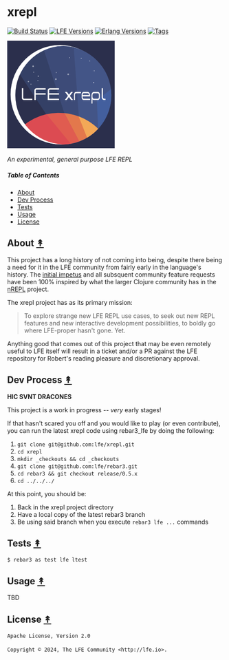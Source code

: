 # xrepl

[![Build Status][gh-actions-badge]][gh-actions]
[![LFE Versions][lfe-badge]][lfe]
[![Erlang Versions][erlang-badge]][version]
[![Tags][github-tags-badge]][github-tags]

[![Project Logo][logo]][logo-large]

*An experimental, general purpose LFE REPL*

##### Table of Contents

* [About](#about-)
* [Dev Process](#dev-process-)
* [Tests](#tests-)
* [Usage](#usage-)
* [License](#license-)

## About [&#x219F;](#table-of-contents)

This project has a long history of not coming into being, despite there being a need for it in the LFE community from fairly early in the language's history. The [initial impetus](https://github.com/lfe/lfe/issues/153) and all subsquent community feature requests have been 100% inspired by what the larger Clojure community has in the [nREPL](https://nrepl.org/nrepl/1.1/index.html) project.

The xrepl project has as its primary mission:

> To explore strange new LFE REPL use cases, to seek out new REPL features and new interactive development possibilities, to boldly go where LFE-proper hasn't gone. Yet.

Anything good that comes out of this project that may be even remotely useful to LFE itself will result in a ticket and/or a PR against the LFE repository for Robert's reading pleasure and discretionary approval.

## Dev Process [&#x219F;](#table-of-contents)

**HIC SVNT DRACONES**

This project is a work in progress -- _very_ early stages!

If that hasn't scared you off and you would like to play (or even contribute), you can run the latest xrepl code using rebar3_lfe by doing the following:

1. `git clone git@github.com:lfe/xrepl.git`
1. `cd xrepl`
1. `mkdir _checkouts && cd _checkouts`
1. `git clone git@github.com:lfe/rebar3.git`
1. `cd rebar3 && git checkout release/0.5.x`
1. `cd ../../../`

At this point, you should be:

1. Back in the xrepl project directory
1. Have a local copy of the latest rebar3 branch
1. Be using said branch when you execute `rebar3 lfe ...` commands

## Tests [&#x219F;](#table-of-contents)

```shell
$ rebar3 as test lfe ltest
```

## Usage [&#x219F;](#table-of-contents)

TBD

## License [&#x219F;](#table-of-contents)

``` text
Apache License, Version 2.0

Copyright © 2024, The LFE Community <http://lfe.io>.
```

[//]: ---Named-Links---

[logo]: priv/images/logo-v1-x250.png
[logo-large]: priv/images/logo-v1-x4800.png
[github]: https://github.com/lfe/xrepl
[gitlab]: https://gitlab.com/lfe/xrepl
[gh-actions-badge]: https://github.com/lfe/xrepl/actions/workflows/cicd.yml/badge.svg
[gh-actions]: https://github.com/ORG/xrepl/actions/workflows/cicd.yml
[lfe]: https://github.com/lfe/lfe
[lfe-badge]: https://img.shields.io/badge/lfe-2.1-blue.svg
[erlang-badge]: https://img.shields.io/badge/erlang-21%20to%2026-blue.svg
[version]: https://github.com/ORG/xrepl/blob/main/.github/workflows/cicd.yml
[github-tags]: https://github.com/ORG/xrepl/tags
[github-tags-badge]: https://img.shields.io/github/tag/lfe/xrepl.svg
[github-downloads]: https://img.shields.io/github/downloads/lfe/xrepl/total.svg
